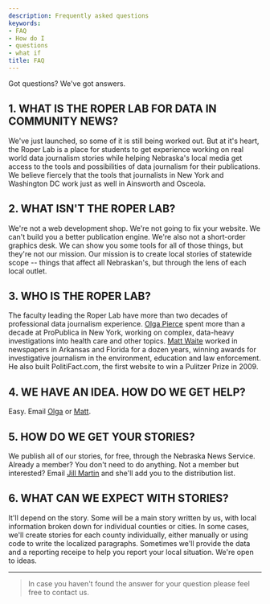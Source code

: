 ```yaml
---
description: Frequently asked questions
keywords:
- FAQ
- How do I
- questions
- what if
title: FAQ
---
```


Got questions? We've got answers. 

## 1. WHAT IS THE ROPER LAB FOR DATA IN COMMUNITY NEWS?

We've just launched, so some of it is still being worked out. But at it's heart, the Roper Lab is a place for students to get experience working on real world data journalism stories while helping Nebraska's local media get access to the tools and possibilities of data journalism for their publications. We believe fiercely that the tools that journalists in New York and Washington DC work just as well in Ainsworth and Osceola. 

## 2. WHAT ISN'T THE ROPER LAB?

We're not a web development shop. We're not going to fix your website. We can't build you a better publication engine. We're also not a short-order graphics desk. We can show you some tools for all of those things, but they're not our mission. Our mission is to create local stories of statewide scope -- things that affect all Nebraskan's, but through the lens of each local outlet. 

## 3. WHO IS THE ROPER LAB?

The faculty leading the Roper Lab have more than two decades of professional data journalism experience. [Olga Pierce](https://journalism.unl.edu/olga-pierce) spent more than a decade at ProPublica in New York, working on complex, data-heavy investigations into health care and other topics. [Matt Waite](https://journalism.unl.edu/matt-waite-1) worked in newspapers in Arkansas and Florida for a dozen years, winning awards for investigative journalism in the environment, education and law enforcement. He also built PolitiFact.com, the first website to win a Pulitzer Prize in 2009. 

## 4. WE HAVE AN IDEA. HOW DO WE GET HELP?

Easy. Email [Olga](mailto:opierce2@unl.edu) or [Matt](mailto:matt.waite@unl.edu). 

## 5. HOW DO WE GET YOUR STORIES?

We publish all of our stories, for free, through the Nebraska News Service. Already a member? You don't need to do anything. Not a member but interested? Email [Jill Martin](mailto:jmartin42@unl.edu) and she'll add you to the distribution list.

## 6. WHAT CAN WE EXPECT WITH STORIES? 

It'll depend on the story. Some will be a main story written by us, with local information broken down for individual counties or cities. In some cases, we'll create stories for each county individually, either manually or using code to write the localized paragraphs. Sometimes we'll provide the data and a reporting receipe to help you report your local situation. We're open to ideas. 

---

> In case you haven't found the answer for your question please feel free to contact us.
